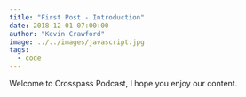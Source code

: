 ```yaml
---
title: "First Post - Introduction"
date: 2018-12-01 07:00:00
author: "Kevin Crawford"
image: ../../images/javascript.jpg
tags:
  - code
---
```


Welcome to Crosspass Podcast, I hope you enjoy our content.
